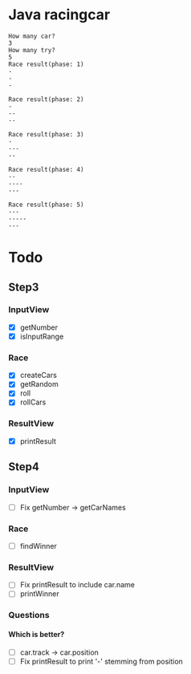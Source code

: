 # Java racingcar

```
How many car?
3
How many try?
5
Race result(phase: 1)
-
-
-

Race result(phase: 2)
-
--
--

Race result(phase: 3)
-
---
--

Race result(phase: 4)
--
----
---

Race result(phase: 5)
---
-----
---
```

# Todo

## Step3

### InputView

- [x] getNumber
- [x] isInputRange

### Race

- [x] createCars
- [x] getRandom
- [x] roll
- [x] rollCars

### ResultView

- [x] printResult

## Step4

### InputView

- [ ] Fix getNumber -> getCarNames

### Race

- [ ] findWinner

### ResultView

- [ ] Fix printResult to include car.name
- [ ] printWinner

### Questions

#### Which is better?

- [ ] car.track -> car.position
- [ ] Fix printResult to print '-' stemming from position